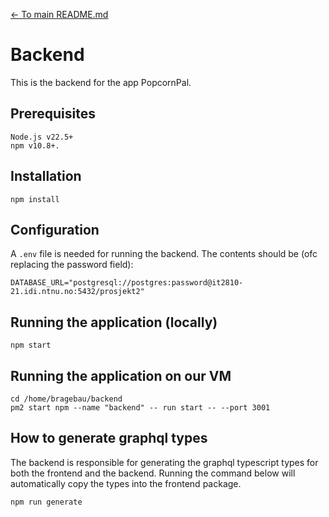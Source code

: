 [<- To main README.md](../README.md)

# Backend

This is the backend for the app PopcornPal.

## Prerequisites

```
Node.js v22.5+
npm v10.8+.
```

## Installation

```
npm install
```

## Configuration

A `.env` file is needed for running the backend. The contents should be (ofc replacing the password field):

```
DATABASE_URL="postgresql://postgres:password@it2810-21.idi.ntnu.no:5432/prosjekt2"
```

## Running the application (locally)

```
npm start
```

## Running the application on our VM

```
cd /home/bragebau/backend 
pm2 start npm --name "backend" -- run start -- --port 3001
```

## How to generate graphql types

The backend is responsible for generating the graphql typescript types for both the frontend and the backend. Running the command below will automatically copy the types into the frontend package.

```
npm run generate
```